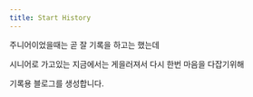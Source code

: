 ```yaml
---
title: Start History
---
```


주니어이었을때는 곧 잘 기록을 하고는 했는데

시니어로 가고있는 지금에서는 게을러져서 다시 한번 마음을 다잡기위해

기록용 블로그를 생성합니다.
